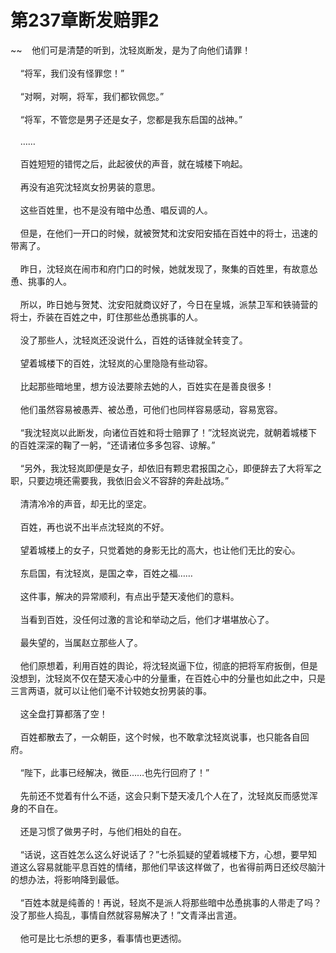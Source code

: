 # 第237章断发赔罪2
~~&nbsp;&nbsp;&nbsp;&nbsp;他们可是清楚的听到，沈轻岚断发，是为了向他们请罪！<br><br>&nbsp;&nbsp;&nbsp;&nbsp;“将军，我们没有怪罪您！”<br><br>&nbsp;&nbsp;&nbsp;&nbsp;“对啊，对啊，将军，我们都钦佩您。”<br><br>&nbsp;&nbsp;&nbsp;&nbsp;“将军，不管您是男子还是女子，您都是我东启国的战神。”<br><br>&nbsp;&nbsp;&nbsp;&nbsp;……<br><br>&nbsp;&nbsp;&nbsp;&nbsp;百姓短短的错愕之后，此起彼伏的声音，就在城楼下响起。<br><br>&nbsp;&nbsp;&nbsp;&nbsp;再没有追究沈轻岚女扮男装的意思。<br><br>&nbsp;&nbsp;&nbsp;&nbsp;这些百姓里，也不是没有暗中怂恿、唱反调的人。<br><br>&nbsp;&nbsp;&nbsp;&nbsp;但是，在他们一开口的时候，就被贺梵和沈安阳安插在百姓中的将士，迅速的带离了。<br><br>&nbsp;&nbsp;&nbsp;&nbsp;昨日，沈轻岚在闹市和府门口的时候，她就发现了，聚集的百姓里，有故意怂恿、挑事的人。<br><br>&nbsp;&nbsp;&nbsp;&nbsp;所以，昨日她与贺梵、沈安阳就商议好了，今日在皇城，派禁卫军和铁骑营的将士，乔装在百姓之中，盯住那些怂恿挑事的人。<br><br>&nbsp;&nbsp;&nbsp;&nbsp;没了那些人，沈轻岚还没说什么，百姓的话锋就全转变了。<br><br>&nbsp;&nbsp;&nbsp;&nbsp;望着城楼下的百姓，沈轻岚的心里隐隐有些动容。<br><br>&nbsp;&nbsp;&nbsp;&nbsp;比起那些暗地里，想方设法要除去她的人，百姓实在是善良很多！<br><br>&nbsp;&nbsp;&nbsp;&nbsp;他们虽然容易被愚弄、被怂恿，可他们也同样容易感动，容易宽容。<br><br>&nbsp;&nbsp;&nbsp;&nbsp;“我沈轻岚以此断发，向诸位百姓和将士赔罪了！”沈轻岚说完，就朝着城楼下的百姓深深的鞠了一躬，“还请诸位多多包容、谅解。”<br><br>&nbsp;&nbsp;&nbsp;&nbsp;“另外，我沈轻岚即便是女子，却依旧有颗忠君报国之心，即便辞去了大将军之职，只要边境还需要我，我依旧会义不容辞的奔赴战场。”<br><br>&nbsp;&nbsp;&nbsp;&nbsp;清清冷冷的声音，却无比的坚定。<br><br>&nbsp;&nbsp;&nbsp;&nbsp;百姓，再也说不出半点沈轻岚的不好。<br><br>&nbsp;&nbsp;&nbsp;&nbsp;望着城楼上的女子，只觉着她的身影无比的高大，也让他们无比的安心。<br><br>&nbsp;&nbsp;&nbsp;&nbsp;东启国，有沈轻岚，是国之幸，百姓之福……<br><br>&nbsp;&nbsp;&nbsp;&nbsp;这件事，解决的异常顺利，有点出乎楚天凌他们的意料。<br><br>&nbsp;&nbsp;&nbsp;&nbsp;当看到百姓，没任何过激的言论和举动之后，他们才堪堪放心了。<br><br>&nbsp;&nbsp;&nbsp;&nbsp;最失望的，当属赵立那些人了。<br><br>&nbsp;&nbsp;&nbsp;&nbsp;他们原想着，利用百姓的舆论，将沈轻岚逼下位，彻底的把将军府扳倒，但是没想到，沈轻岚不仅在楚天凌心中的分量重，在百姓心中的分量也如此之中，只是三言两语，就可以让他们毫不计较她女扮男装的事。<br><br>&nbsp;&nbsp;&nbsp;&nbsp;这全盘打算都落了空！<br><br>&nbsp;&nbsp;&nbsp;&nbsp;百姓都散去了，一众朝臣，这个时候，也不敢拿沈轻岚说事，也只能各自回府。<br><br>&nbsp;&nbsp;&nbsp;&nbsp;“陛下，此事已经解决，微臣……也先行回府了！”<br><br>&nbsp;&nbsp;&nbsp;&nbsp;先前还不觉着有什么不适，这会只剩下楚天凌几个人在了，沈轻岚反而感觉浑身的不自在。<br><br>&nbsp;&nbsp;&nbsp;&nbsp;还是习惯了做男子时，与他们相处的自在。<br><br>&nbsp;&nbsp;&nbsp;&nbsp;“话说，这百姓怎么这么好说话了？”七杀狐疑的望着城楼下方，心想，要早知道这么容易就能平息百姓的情绪，那他们早该这样做了，也省得前两日还绞尽脑汁的想办法，将影响降到最低。<br><br>&nbsp;&nbsp;&nbsp;&nbsp;“百姓本就是纯善的！再说，轻岚不是派人将那些暗中怂恿挑事的人带走了吗？没了那些人捣乱，事情自然就容易解决了！”文青泽出言道。<br><br>&nbsp;&nbsp;&nbsp;&nbsp;他可是比七杀想的更多，看事情也更透彻。<br><br>
                    

<script>_fwqdsqadxfw()</script>
<div><script>_dfwf1dw();</script></div>
<div><script>_dfwf1agdw();</script></div>
                